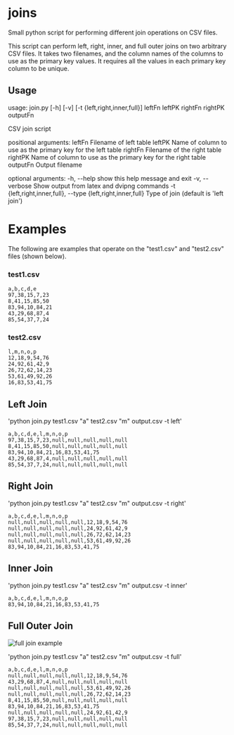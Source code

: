 # joins

Small python script for performing different join operations on CSV files.

This script can perform left, right, inner, and full outer joins on two arbitrary CSV files.
It takes two filenames, and the column names of the columns to use as the primary key values.
It requires all the values in each primary key column to be unique. 

## Usage

usage: join.py [-h] [-v] [-t {left,right,inner,full}]
               leftFn leftPK rightFn rightPK outputFn

CSV join script

positional arguments:
  leftFn                Filename of left table
  leftPK                Name of column to use as the primary key for the left
                        table
  rightFn               Filename of the right table
  rightPK               Name of column to use as the primary key for the right
                        table
  outputFn              Output filename

optional arguments:
  -h, --help            show this help message and exit
  -v, --verbose         Show output from latex and dvipng commands
  -t {left,right,inner,full}, --type {left,right,inner,full}
                        Type of join (default is 'left join')

# Examples

The following are examples that operate on the "test1.csv" and "test2.csv" files (shown below).


### test1.csv

```
a,b,c,d,e
97,38,15,7,23
8,41,15,85,50
83,94,10,84,21
43,29,68,87,4
85,54,37,7,24
```

### test2.csv

```
l,m,n,o,p
12,18,9,54,76
24,92,61,42,9
26,72,62,14,23
53,61,49,92,26
16,83,53,41,75

```

## Left Join


'python join.py test1.csv "a" test2.csv "m" output.csv -t left'

```
a,b,c,d,e,l,m,n,o,p
97,38,15,7,23,null,null,null,null,null
8,41,15,85,50,null,null,null,null,null
83,94,10,84,21,16,83,53,41,75
43,29,68,87,4,null,null,null,null,null
85,54,37,7,24,null,null,null,null,null
```

## Right Join



'python join.py test1.csv "a" test2.csv "m" output.csv -t right'
```
a,b,c,d,e,l,m,n,o,p
null,null,null,null,null,12,18,9,54,76
null,null,null,null,null,24,92,61,42,9
null,null,null,null,null,26,72,62,14,23
null,null,null,null,null,53,61,49,92,26
83,94,10,84,21,16,83,53,41,75
```

## Inner Join



'python join.py test1.csv "a" test2.csv "m" output.csv -t inner'
```
a,b,c,d,e,l,m,n,o,p
83,94,10,84,21,16,83,53,41,75
```

## Full Outer Join

![full join example](images/full.png)

'python join.py test1.csv "a" test2.csv "m" output.csv -t full'
```
a,b,c,d,e,l,m,n,o,p
null,null,null,null,null,12,18,9,54,76
43,29,68,87,4,null,null,null,null,null
null,null,null,null,null,53,61,49,92,26
null,null,null,null,null,26,72,62,14,23
8,41,15,85,50,null,null,null,null,null
83,94,10,84,21,16,83,53,41,75
null,null,null,null,null,24,92,61,42,9
97,38,15,7,23,null,null,null,null,null
85,54,37,7,24,null,null,null,null,null
```
